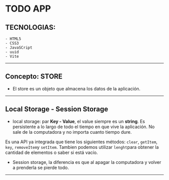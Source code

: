 # TODO APP

## TECNOLOGIAS:

```
- HTML5
- CSS3
- JavaSCript
- uuid
- Vite
```
---

## Concepto: STORE

- El store es un objeto que almacena los datos de la aplicación.

---

## Local Storage - Session Storage

- local storage: par **Key - Value**, el value siempre es un **string**. Es persistente a lo largo de todo el tiempo en que vive la aplicación. No sale de la computadora y no importa cuanto tiempo dure.

Es una API ya integrada que tiene los siguientes métodos: `clear`, `getItem`, `key`, `removeItem`y `setItem`. Tambien podemos utilizar `lenght`para obtener la cantidad de elementos o saber si está vacío.

- Session storage, la diferencia es que al apagar la computadora y volver a prenderla se pierde todo.

---
